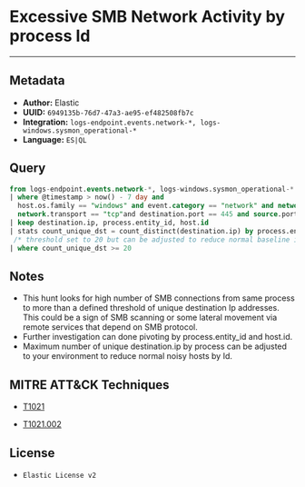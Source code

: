 # Excessive SMB Network Activity by process Id

---

## Metadata

- **Author:** Elastic
- **UUID:** `6949135b-76d7-47a3-ae95-ef482508fb7c`
- **Integration:** `logs-endpoint.events.network-*, logs-windows.sysmon_operational-*`
- **Language:** `ES|QL`

## Query

```sql
from logs-endpoint.events.network-*, logs-windows.sysmon_operational-* 
| where @timestamp > now() - 7 day and 
  host.os.family == "windows" and event.category == "network" and network.direction == "egress" and 
  network.transport == "tcp"and destination.port == 445 and source.port >= 49152 and process.pid == 4
| keep destination.ip, process.entity_id, host.id
| stats count_unique_dst = count_distinct(destination.ip) by process.entity_id, host.id
 /* threshold set to 20 but can be adjusted to reduce normal baseline in your env */
| where count_unique_dst >= 20
```

## Notes

- This hunt looks for high number of SMB connections from same process to more than a defined threshold of unique destination Ip addresses. This could be a sign of SMB scanning or some lateral movement via remote services that depend on SMB protocol.
- Further investigation can done pivoting by process.entity_id and host.id.
- Maximum number of unique destination.ip by process can be adjusted to your environment to reduce normal noisy hosts by Id.
## MITRE ATT&CK Techniques

- [T1021](https://attack.mitre.org/techniques//T1021)

- [T1021.002](https://attack.mitre.org/techniques//T1021/002)


## License

- `Elastic License v2`
